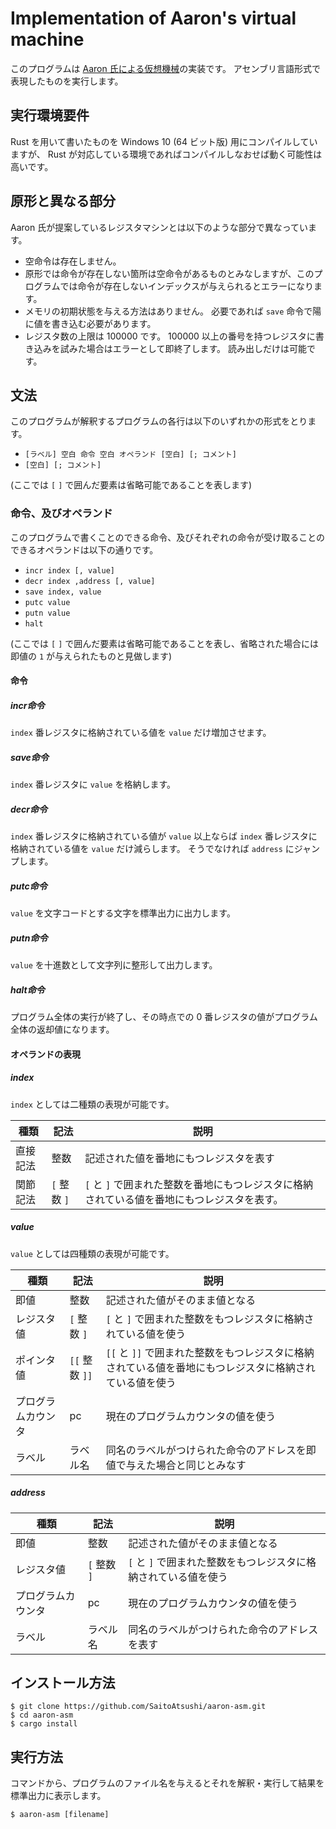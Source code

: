 # Implementation of Aaron's virtual machine

このプログラムは [Aaron 氏による仮想機械](https://takumim97.hatenablog.com/entry/2019/09/10/091018)の実装です。
アセンブリ言語形式で表現したものを実行します。

## 実行環境要件

Rust を用いて書いたものを Windows 10 (64 ビット版) 用にコンパイルしていますが、 Rust が対応している環境であればコンパイルしなおせば動く可能性は高いです。

## 原形と異なる部分

Aaron 氏が提案しているレジスタマシンとは以下のような部分で異なっています。

- 空命令は存在しません。
- 原形では命令が存在しない箇所は空命令があるものとみなしますが、このプログラムでは命令が存在しないインデックスが与えられるとエラーになります。
- メモリの初期状態を与える方法はありません。 必要であれば `save` 命令で陽に値を書き込む必要があります。
- レジスタ数の上限は 100000 です。 100000 以上の番号を持つレジスタに書き込みを試みた場合はエラーとして即終了します。 読み出しだけは可能です。

## 文法

このプログラムが解釈するプログラムの各行は以下のいずれかの形式をとります。

- `[ラベル] 空白 命令 空白 オペランド [空白] [; コメント]`
- `[空白] [; コメント]`

(ここでは `[` `]` で囲んだ要素は省略可能であることを表します) 

### 命令、及びオペランド

このプログラムで書くことのできる命令、及びそれぞれの命令が受け取ることのできるオペランドは以下の通りです。

- `incr index [, value]`
- `decr index ,address [, value]`
- `save index, value`
- `putc value`
- `putn value`
- `halt`

(ここでは `[` `]` で囲んだ要素は省略可能であることを表し、省略された場合には即値の `1` が与えられたものと見做します)

#### 命令

##### incr命令

`index` 番レジスタに格納されている値を `value` だけ増加させます。

##### save命令

`index` 番レジスタに `value` を格納します。

##### decr命令

`index` 番レジスタに格納されている値が `value` 以上ならば `index` 番レジスタに格納されている値を `value` だけ減らします。
そうでなければ `address` にジャンプします。

##### putc命令

`value` を文字コードとする文字を標準出力に出力します。

##### putn命令

`value` を十進数として文字列に整形して出力します。

##### halt命令

プログラム全体の実行が終了し、その時点での 0 番レジスタの値がプログラム全体の返却値になります。

#### オペランドの表現

##### index

`index` としては二種類の表現が可能です。

|種類|記法|説明|
|---|---|---|
|直接記法|整数|記述された値を番地にもつレジスタを表す|
|関節記法| `[` 整数 `]` | `[` と `]` で囲まれた整数を番地にもつレジスタに格納されている値を番地にもつレジスタを表す。

##### value

`value` としては四種類の表現が可能です。

|種類|記法|説明|
|---|---|---|
|即値|整数|記述された値がそのまま値となる|
|レジスタ値| `[` 整数 `]` | `[` と `]` で囲まれた整数をもつレジスタに格納されている値を使う|
|ポインタ値| `[[` 整数 `]]` | `[[` と `]]` で囲まれた整数をもつレジスタに格納されている値を番地にもつレジスタに格納されている値を使う|
|プログラムカウンタ|pc|現在のプログラムカウンタの値を使う|
|ラベル|ラベル名|同名のラベルがつけられた命令のアドレスを即値で与えた場合と同じとみなす|

##### address

|種類|記法|説明|
|---|---|---|
|即値|整数|記述された値がそのまま値となる|
|レジスタ値| `[` 整数 `]` | `[` と `]` で囲まれた整数をもつレジスタに格納されている値を使う|
|プログラムカウンタ|pc|現在のプログラムカウンタの値を使う|
|ラベル|ラベル名|同名のラベルがつけられた命令のアドレスを表す|

## インストール方法

```console
$ git clone https://github.com/SaitoAtsushi/aaron-asm.git
$ cd aaron-asm
$ cargo install
```

## 実行方法

コマンドから、プログラムのファイル名を与えるとそれを解釈・実行して結果を標準出力に表示します。

```console
$ aaron-asm [filename]
```
